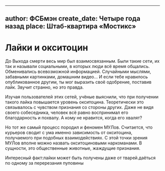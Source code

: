 
---
author: ФСБмэн
create_date: Четыре года назад
place: Штаб-квартира «Мостикс»
---

# Лайки и окситоцин


До Выхода смерти весь мир был взаимосвязанным. Были такие сети, их так и называли социальными, в которых люди всё время общались. Обменивались всевозможной информацией. Случайными мыслями, забавными картинками, домашним видео... И если тебе нравилось опубликованное другим, ты мог выразить своё одобрение, поставив лайк. Звучит странно, но это правда.


Изучая пользователей этих сетей, учёные выяснили, что при получении такого лайка повышается уровень окситоцина. Теоретически это связывалось с чувством признания со стороны других. Даже не видя своего собеседника, человек всё равно воспринимал его благодарность и похвалу. А кому не нравится, когда его хвалят?


Но тот же самый процесс породил и феномен МУЛов.  Считается, что курьеров сводит с ума именно зависимость от окситоцина, получаемого при подобных взаимодействиях. С этой точки зрения МУЛов вполне можно назвать окситоциновыми наркоманами. В сущности, это общественные животные, жаждущие признания.



Интересный факт:лайки может быть получены даже от тварей.даёться по одному за перерезания пуповины




